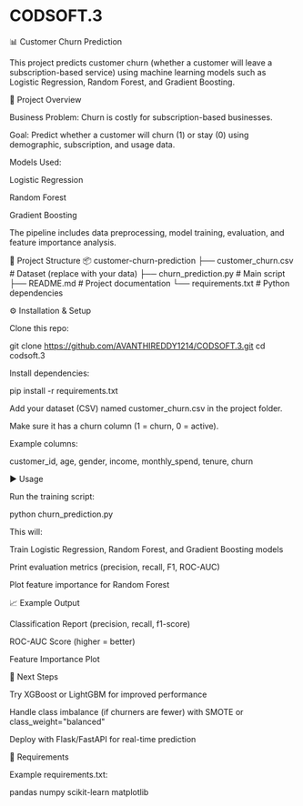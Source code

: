 # CODSOFT.3
📊 Customer Churn Prediction

This project predicts customer churn (whether a customer will leave a subscription-based service) using machine learning models such as Logistic Regression, Random Forest, and Gradient Boosting.

🚀 Project Overview

Business Problem: Churn is costly for subscription-based businesses.

Goal: Predict whether a customer will churn (1) or stay (0) using demographic, subscription, and usage data.

Models Used:

Logistic Regression

Random Forest

Gradient Boosting

The pipeline includes data preprocessing, model training, evaluation, and feature importance analysis.

📂 Project Structure
📦 customer-churn-prediction
├── customer_churn.csv         # Dataset (replace with your data)
├── churn_prediction.py        # Main script
├── README.md                  # Project documentation
└── requirements.txt           # Python dependencies

⚙️ Installation & Setup

Clone this repo:

git clone https://github.com/AVANTHIREDDY1214/CODSOFT.3.git
cd codsoft.3


Install dependencies:

pip install -r requirements.txt


Add your dataset (CSV) named customer_churn.csv in the project folder.

Make sure it has a churn column (1 = churn, 0 = active).

Example columns:

customer_id, age, gender, income, monthly_spend, tenure, churn

▶️ Usage

Run the training script:

python churn_prediction.py


This will:

Train Logistic Regression, Random Forest, and Gradient Boosting models

Print evaluation metrics (precision, recall, F1, ROC-AUC)

Plot feature importance for Random Forest

📈 Example Output

Classification Report (precision, recall, f1-score)

ROC-AUC Score (higher = better)

Feature Importance Plot

🔮 Next Steps

Try XGBoost or LightGBM for improved performance

Handle class imbalance (if churners are fewer) with SMOTE or class_weight="balanced"

Deploy with Flask/FastAPI for real-time prediction

📜 Requirements

Example requirements.txt:

pandas
numpy
scikit-learn
matplotlib
